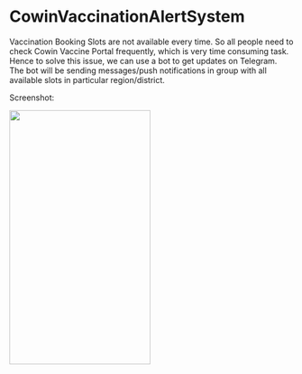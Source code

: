 # CowinVaccinationAlertSystem
Vaccination Booking Slots are not available every time. So all people need to check Cowin Vaccine Portal frequently, which is very time consuming task. Hence to solve this issue, we can use a bot to get updates on Telegram. The bot will be sending messages/push notifications in group with all available slots in particular region/district.

Screenshot:

<a href="url"><img src="https://user-images.githubusercontent.com/78342322/133563968-747ea412-57c6-4589-86b4-e45e0bf58260.jpg" align="left" height="450" width="250" ></a>


